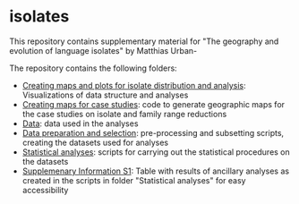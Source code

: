 # isolates

This repository contains supplementary material for "The geography and evolution of language isolates" by Matthias Urban-

The repository contains the following folders:

* [Creating maps and plots for isolate distribution and analysis](Creating%20maps%20and%20plots%20for%20isolate%20distribution%20and%20analysis): Visualizations of data structure and analyses
* [Creating maps for case studies](Creating%20maps%20for%20case%20studies): code to generate geographic maps for the case studies on isolate and family range reductions
* [Data](Data): data used in the analyses
* [Data preparation and selection](Data%20preparation%20and%20selection): pre-processing and subsetting scripts, creating the datasets used for analyses
* [Statistical analyses](Statistical%20analyses): scripts for carrying out the statistical procedures on the datasets
* [Supplemenary Information S1](Supplemenary%20Information%20S1): Table with results of ancillary analyses as created in the scripts in folder "Statistical analyses" for easy accessibility
